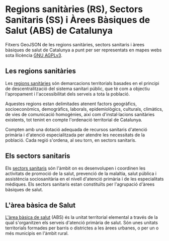 # Regions sanitàries (RS), Sectors Sanitaris (SS) i Àrees Bàsiques de Salut (ABS) de Catalunya

Fitxers GeoJSON de les regions sanitàries, sectors sanitaris i àrees bàsiques de salut de Catalunya a punt per ser representats en mapes webs sota llicència [GNU AGPLv3](https://choosealicense.com/licenses/).


## Les regions sanitàries

Les [regions sanitàries](https://catsalut.gencat.cat/ca/coneix-catsalut/catsalut-territori/regions-sanitaries/) són demarcacions territorials basades en el principi de descentralització del sistema sanitari públic, que té com a objectiu l'apropament i l'accessibilitat dels serveis a tota la població.

Aquestes regions estan delimitades atenent factors geogràfics, socioeconòmics, demogràfics, laborals, epidemiològics, culturals, climàtics, de vies de comunicació homogènies, així com d'instal·lacions sanitàries existents, tot tenint en compte l'ordenació territorial de Catalunya.

Compten amb una dotació adequada de recursos sanitaris d'atenció primària i d'atenció especialitzada per atendre les necessitats de la població. Cada regió s'ordena, al seu torn, en sectors sanitaris.

## Els sectors sanitaris
Els [sectors sanitaris](https://catsalut.gencat.cat/ca/coneix-catsalut/catsalut-territori/regions-sanitaries/) són l'àmbit on es desenvolupen i coordinen les activitats de promoció de la salut, prevenció de la malaltia, salut pública i assistència sociosanitària en el nivell d'atenció primària i de les especialitats mèdiques. Els sectors sanitaris estan constituïts per l'agrupació d'àrees bàsiques de salut.

## L'àrea bàsica de Salut
[L'àrea bàsica de salut](https://catsalut.gencat.cat/ca/coneix-catsalut/catsalut-territori/regions-sanitaries/) (ABS) és la unitat territorial elemental a través de la qual s'organitzen els serveis d'atenció primària de salut. Són unes unitats territorials formades per barris o districtes a les àrees urbanes, o per un o més municipis en l'àmbit rural.
